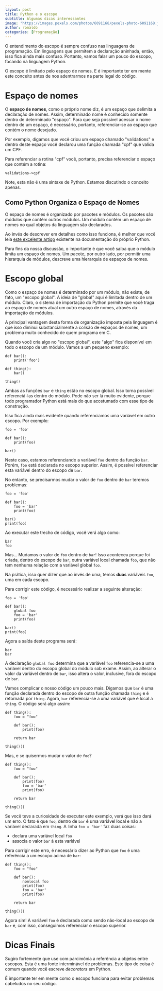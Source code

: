```yaml
---
layout: post
title: Python e o escopo
subtitle: Algumas dicas interessantes
image: "https://images.pexels.com/photos/6091168/pexels-photo-6091168.jpeg?auto=compress&cs=tinysrgb&w=1260&h=750&dpr=1"
author: ronaldo
categories: [Programação]
---
```


O entendimento do escopo é sempre confuso nas linguagens de programação. Em
linguagens que permitem a declaração aninhada, então, isso fica ainda mais
confuso. Portanto, vamos falar um pouco do escopo, focando na linguagem Python.

O escopo é limitado pelo espaço de nomes. E é importante ter em mente este
conceito antes de nos adentrarmos na parte legal do código. 

# Espaço de nomes

O **espaço de nomes**, como o próprio nome diz, é um espaço que delimita a
declaração de nomes. Assim, determinado nome é conhecido somente dentro de
determinado "espaço". Para que seja possível acessar o nome dentro de um espaço,
é necessário, portanto, referenciar-se ao espaço que contém o nome desejado. 

Por exemplo, digamos que você criou um espaço chamado "validations" e dentro
deste espaço você declarou uma função chamada "cpf" que valida um CPF. 

Para referenciar a rotina "cpf" você, portanto, precisa referenciar o espaço que
contém a rotina:

```
validations->cpf
```

Note, esta não é uma sintaxe de Python. Estamos discutindo o conceito apenas. 

## Como Python Organiza o Espaço de Nomes

O espaço de nomes é organizado por pacotes e módulos. Os pacotes são módulos que
contém outros módulos. Um módulo contém um espaço de nomes no qual objetos da
linguagem são declarados. 

Ao invés de descrever em detalhes como isso funciona, é melhor que você leia
[este excelente
artigo](https://docs.python.org/3/reference/import.html#packages) existente na
documentação do próprio Python.

Para fins da nossa discussão, o importante é que você saiba que o módulo limita
um espaço de nomes. Um pacote, por outro lado, por permitir uma hierarquia de
módulos, descreve uma hierarquia de espaços de nomes. 

# Escopo global

Como o espaço de nomes é determinado por um módulo, não existe, de fato, um
"escopo global". A ideia de "global" aqui é limitada dentro de um módulo. Claro,
o sistema de importação do Python permite que você traga ao espaço de nomes
atual um outro espaço de nomes, através da importação de módulos.

A principal vantagem desta forma de organização imposta pela linguagem é que
isso diminui substancialmente a colisão de espaços de nomes, um problema muito
conhecido de quem programa em C.

Quando você cria algo no "escopo global", este "algo" fica disponível em todo o
escopo de um módulo. Vamos a um pequeno exemplo:

```
def bar():
    print('foo')

def thing():
    bar()

thing()
```

Ambas as funções `bar` e `thing` estão no escopo global. Isso torna possível
referenciá-las dentro do módulo. Pode não ser lá muito evidente, porque todo
programador Python está mais do que acostumado com esse tipo de construção. 

Isso fica ainda mais evidente quando referenciamos uma variável em outro escopo.
Por exemplo: 

```
foo = 'foo'

def bar():
    print(foo)

bar()
```

Neste caso, estamos referenciando a variável `foo` dentro da função `bar`.
Porém, `foo` está declarada no escopo superior. Assim, é possível referenciar
esta variável dentro do escopo de `bar`.

No entanto, se precisarmos mudar o valor de `foo` dentro de `bar` teremos
problemas:

```
foo = 'foo'

def bar():
    foo = 'bar'
    print(foo)

bar()
print(foo)
```

Ao executar este trecho de código, você verá algo como:

```
bar
foo
```

Mas... Mudamos o valor de `foo` dentro de `bar`! Isso aconteceu porque foi
criada, dentro do escopo de `bar`, outra variável local chamada `foo`, que não
tem nenhuma relação com a variável global `foo`. 

Na prática, isso quer dizer que ao invés de uma, temos **duas** variáveis `foo`,
uma em cada escopo. 

Para corrigir este código, é necessário realizar a seguinte alteração:

```
foo = 'foo'

def bar():
    global foo
    foo = 'bar'
    print(foo)

bar()
print(foo)
```

Agora a saída deste programa será:

```
bar
bar
```

A declaração `global foo` determina que a variável `foo` referencia-se a uma
variável dentro do escopo global do módulo sob exame. Assim, ao alterar o valor
da variável dentro de `bar`, isso altera o valor, inclusive, fora do escopo de
`bar`.

Vamos complicar o nosso código um pouco mais. Digamos que `bar` é uma função
declarada dentro do escopo de outra função chamada `thing` e é retornada por
`thing`. Agora, `bar` referencia-se a uma variável que é local a `thing`. O
código será algo assim:

```
def thing():
    foo = "foo"

    def bar():
        print(foo)

    return bar

thing()()
```

Mas, e se quisermos mudar o valor de `foo`? 

```
def thing():
    foo = "foo"

    def bar():
        print(foo)
        foo = 'bar'
        print(foo)

    return bar

thing()()
```

Se você teve a curiosidade de executar este exemplo, verá que isso dará um erro.
O fato é que `foo`, dentro de `bar` é uma variável local e não a variável
declarada em `thing`. A linha `foo = 'bar'` faz duas coisas:

- declara uma variável local `foo`
- associa o valor `bar` à esta variável

Para corrigir este erro, é necessário dizer ao Python que `foo` é uma referência
a um escopo acima de `bar`:

```
def thing():
    foo = "foo"

    def bar():
        nonlocal foo
        print(foo)
        foo = 'bar'
        print(foo)

    return bar

thing()()
```
Agora sim! A variável `foo` é declarada como sendo não-local ao escopo de `bar`
e, com isso, conseguimos referenciar o escopo superior. 

# Dicas Finais

Sugiro fortemente que use com parcimônia a referência a objetos entre escopos.
Esta é uma fonte interminável de problemas. Este tipo de coisa é comum quando
você escreve _decorators_ em Python.

É importante ter em mente como o escopo funciona para evitar problemas cabeludos
no seu código. 
